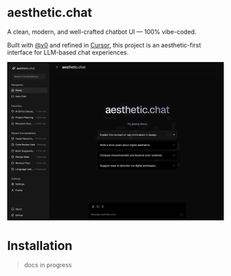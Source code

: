 # aesthetic.chat

A clean, modern, and well-crafted chatbot UI — 100% vibe-coded.

Built with [@v0](https://v0.dev/) and refined in [Cursor](https://www.cursor.sh/), this project is an aesthetic-first interface for LLM-based chat experiences.

![aesthetic.chat screenshot](/docs/screenshot.png)

# Installation

> docs in progress